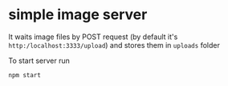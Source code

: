 # simple image server

It waits image files by POST request (by default it's `http:/localhost:3333/upload`) and stores them in `uploads` folder

To start server run
```
npm start
```
